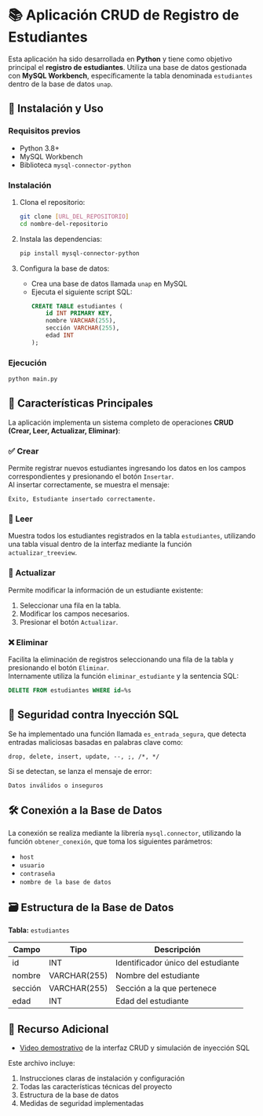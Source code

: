 # 📚 Aplicación CRUD de Registro de Estudiantes

Esta aplicación ha sido desarrollada en **Python** y tiene como objetivo principal el **registro de estudiantes**. Utiliza una base de datos gestionada con **MySQL Workbench**, específicamente la tabla denominada `estudiantes` dentro de la base de datos `unap`.

## 🚀 Instalación y Uso

### Requisitos previos
- Python 3.8+
- MySQL Workbench
- Biblioteca `mysql-connector-python`

### Instalación
1. Clona el repositorio:
   ```bash
   git clone [URL_DEL_REPOSITORIO]
   cd nombre-del-repositorio
   ```

2. Instala las dependencias:
   ```bash
   pip install mysql-connector-python
   ```

3. Configura la base de datos:
   - Crea una base de datos llamada `unap` en MySQL
   - Ejecuta el siguiente script SQL:
     ```sql
     CREATE TABLE estudiantes (
         id INT PRIMARY KEY,
         nombre VARCHAR(255),
         sección VARCHAR(255),
         edad INT
     );
     ```

### Ejecución
```bash
python main.py
```

## 🧩 Características Principales

La aplicación implementa un sistema completo de operaciones **CRUD (Crear, Leer, Actualizar, Eliminar)**:

### ✅ Crear
Permite registrar nuevos estudiantes ingresando los datos en los campos correspondientes y presionando el botón `Insertar`.  
Al insertar correctamente, se muestra el mensaje:
```
Éxito, Estudiante insertado correctamente.
```

### 📄 Leer
Muestra todos los estudiantes registrados en la tabla `estudiantes`, utilizando una tabla visual dentro de la interfaz mediante la función `actualizar_treeview`.

### 🔄 Actualizar
Permite modificar la información de un estudiante existente:
1. Seleccionar una fila en la tabla.
2. Modificar los campos necesarios.
3. Presionar el botón `Actualizar`.

### ❌ Eliminar
Facilita la eliminación de registros seleccionando una fila de la tabla y presionando el botón `Eliminar`.  
Internamente utiliza la función `eliminar_estudiante` y la sentencia SQL:
```sql
DELETE FROM estudiantes WHERE id=%s
```

## 🔐 Seguridad contra Inyección SQL
Se ha implementado una función llamada `es_entrada_segura`, que detecta entradas maliciosas basadas en palabras clave como:
```
drop, delete, insert, update, --, ;, /*, */
```
Si se detectan, se lanza el mensaje de error:
```
Datos inválidos o inseguros
```

## 🛠️ Conexión a la Base de Datos
La conexión se realiza mediante la librería `mysql.connector`, utilizando la función `obtener_conexión`, que toma los siguientes parámetros:
- `host`
- `usuario`
- `contraseña`
- `nombre de la base de datos`

## 🗃️ Estructura de la Base de Datos
**Tabla:** `estudiantes`

| Campo    | Tipo          | Descripción                     |
|----------|---------------|---------------------------------|
| id       | INT           | Identificador único del estudiante |
| nombre   | VARCHAR(255)  | Nombre del estudiante           |
| sección  | VARCHAR(255)  | Sección a la que pertenece       |
| edad     | INT           | Edad del estudiante             |

## 📎 Recurso Adicional
- [Video demostrativo](https://youtu.be/57zvgDe1iSQ) de la interfaz CRUD y simulación de inyección SQL

Este archivo incluye:
1. Instrucciones claras de instalación y configuración
2. Todas las características técnicas del proyecto
3. Estructura de la base de datos
4. Medidas de seguridad implementadas

